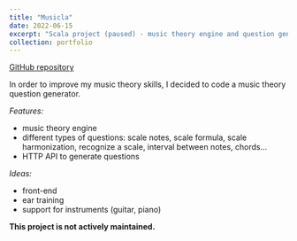 ```yaml
---
title: "Musicla"
date: 2022-06-15
excerpt: "Scala project (paused) - music theory engine and question generation"
collection: portfolio
---
```


[GitHub repository](https://github.com/simooonb/musicla)

In order to improve my music theory skills, I decided to code a music theory question generator.

*Features:*
- music theory engine
- different types of questions: scale notes, scale formula, scale harmonization, recognize a scale, interval between notes, chords...
- HTTP API to generate questions

*Ideas:*
- front-end
- ear training
- support for instruments (guitar, piano)

__This project is not actively maintained.__
